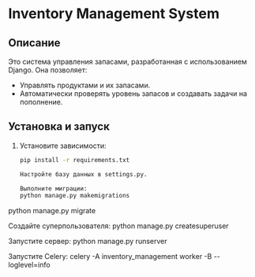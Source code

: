 # Inventory Management System

## Описание
Это система управления запасами, разработанная с использованием Django. Она позволяет:
- Управлять продуктами и их запасами.
- Автоматически проверять уровень запасов и создавать задачи на пополнение.

## Установка и запуск

1. Установите зависимости:
   ```bash
   pip install -r requirements.txt
   
   Настройте базу данных в settings.py.

   Выполните миграции:
   python manage.py makemigrations
python manage.py migrate

Создайте суперпользователя: 
python manage.py createsuperuser

Запустите сервер:
python manage.py runserver

Запустите Celery:
celery -A inventory_management worker -B --loglevel=info
   
